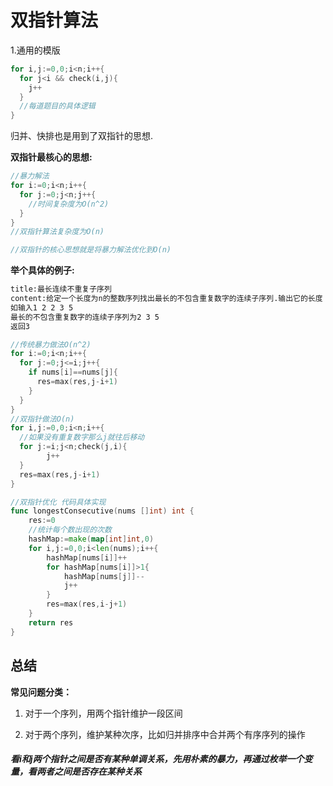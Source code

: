 

# 双指针算法

1.通用的模版

```go
for i,j:=0,0;i<n;i++{
  for j<i && check(i,j){
    j++
  }
  //每道题目的具体逻辑
}
```

归并、快排也是用到了双指针的思想.

**双指针最核心的思想:**

```go
//暴力解法
for i:=0;i<n;i++{
  for j:=0;j<n;j++{
    //时间复杂度为O(n^2)
  }
}
//双指针算法复杂度为O(n)

//双指针的核心思想就是将暴力解法优化到O(n)

```



**举个具体的例子:**

```markdown
title:最长连续不重复子序列
content:给定一个长度为n的整数序列找出最长的不包含重复数字的连续子序列.输出它的长度
如输入1 2 2 3 5
最长的不包含重复数字的连续子序列为2 3 5
返回3
```



```go
//传统暴力做法O(n^2)
for i:=0;i<n;i++{
  for j:=0;j<=i;j++{
    if nums[i]==nums[j]{
      res=max(res,j-i+1)
    }
  }
}
//双指针做法O(n)
for i,j:=0,0;i<n;i++{
  //如果没有重复数字那么j就往后移动
  for j:=i;j<n;check(j,i){
    	j++
  }
  res=max(res,j-i+1)
}
```

```go
//双指针优化 代码具体实现
func longestConsecutive(nums []int) int {
	res:=0
	//统计每个数出现的次数
	hashMap:=make(map[int]int,0)
	for i,j:=0,0;i<len(nums);i++{
		hashMap[nums[i]]++
		for hashMap[nums[i]]>1{
			hashMap[nums[j]]--
			j++
		}
		res=max(res,i-j+1)
	}
	return res
}
```



## 总结

**常见问题分类：**

1.    对于一个序列，用两个指针维护一段区间

2.    对于两个序列，维护某种次序，比如归并排序中合并两个有序序列的操作

   ##### 看i和j两个指针之间是否有某种单调关系，先用朴素的暴力，再通过枚举一个变量，看两者之间是否存在某种关系
